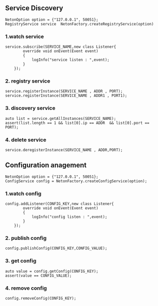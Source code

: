 ## Service Discovery

```DLang
NetonOption option = {"127.0.0.1", 50051};
RegistryService service  NetonFactory.createRegistryService(option)
```
### 1.watch service
```DLang
service.subscribe(SERVICE_NAME,new class Listener{
        override void onEvent(Event event)
        {
            logInfo("service listen : ",event);
        }
    });
```
### 2. registry service
```DLang
service.registerInstance(SERVICE_NAME , ADDR , PORT);
service.registerInstance(SERVICE_NAME , ADDR1 , PORT1);
```
### 3. discovery service
```DLang
auto list = service.getAllInstances(SERVICE_NAME);
assert(list.length == 1 && list[0].ip == ADDR  && list[0].port == PORT);
```
### 4. delete service
```DLang
service.deregisterInstance(SERVICE_NAME , ADDR,PORT);
```

##  Configuration anagement

```DLang
NetonOption option = {"127.0.0.1", 50051};
ConfigService config = NetonFactory.createConfigService(option);
```

### 1.watch config
```DLang
config.addListener(CONFIG_KEY,new class Listener{
        override void onEvent(Event event)
        {
            logInfo("config listen : ",event);
        }
    });
```
### 2. publish config
```DLang
config.publishConfig(CONFIG_KEY,CONFIG_VALUE);
```
### 3. get config
```DLang
auto value = config.getConfig(CONFIG_KEY);
assert(value == CONFIG_VALUE);
```
### 4. remove config
```DLang
config.removeConfig(CONFIG_KEY);
```
